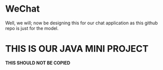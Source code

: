 # WeChat
Well, we will; now be designing this for our chat application as this github repo is just for the model.

# THIS IS OUR JAVA MINI PROJECT
<b>THIS SHOULD NOT BE COPIED</b> 
